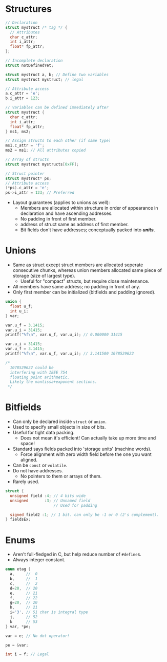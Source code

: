 <!--
  Author: NE- https://github.com/NE-
  Date: 2022 September 13
  Purpose: C Structured Data Types
-->

# Structures
```c
// Declaration
struct mystruct /* tag */ {
  // Attributes
  char c_attr;
  int i_attr;
  float* fp_attr;
};

// Incomplete declaration
struct notDefinedYet;

struct mystruct a, b; // Define two variables
struct mystruct mystruct; // legal

// Attribute access
a.c_attr = 'e';
b.i_attr = 123;

// Variables can be defined immediately after
struct mystruct {
  char c_attr;
  int i_attr;
  float* fp_attr;
} ms1, ms2;

// Assign structs to each other (if same type)
ms1.c_attr = 'f';
ms2 = ms1; // All attributes copied

// Array of structs
struct mystruct mystructs[0xFF];

// Struct pointer
struct mystruct* ps;
// Attribute access
(*ps).c_attr = 'e';
ps->i_attr = 123; // Preferred
```
- Layout guarantees (applies to unions as well):
  - Members are allocated within structure in order of appearance in declaration and have ascending addresses.
  - No padding in front of first member.
  - address of struct same as address of first member.
  - Bit fields don't have addresses; conceptually packed into **_units_**.

# Unions
- Same as struct except struct members are allocated seperate consecutive chunks, whereas union members allocated same piece of storage (size of largest type).
  - Useful for "compact" structs, but require close maintenance.
- All members have same address; no padding in front of any.
- Only first member can be initialized (bitfields and padding ignored).
```c
union {
  float u_f;
  int u_i;
} var;

var.u_f = 3.1415;
var.u_i = 31415;
printf("%f\n", var.u_f, var.u_i); // 0.000000 31415

var.u_i = 31415;
var.u_f = 3.1415;
printf("%f\n", var.u_f, var.u_i); // 3.141500 1078529622

/*
  1078529622 could be
  interfering with IEEE 754
  floating point arithmetic.
  Likely the mantissa+exponent sections.
 */
```

# Bitfields
- Can only be declared inside `struct` or `union`.
- Used to specify small objects in size of bits.
- Useful for tight data packing.
  - Does not mean it's efficient! Can actually take up more time and space!
- Standard says fields packed into 'storage units' (machine words).
  - Force alignment with zero width field before the one you want aligned.
- Can be `const` or `volatile`.
- Do not have addresses.
  - No pointers to them or arrays of them.
- Rarely used.
```c
struct {
  unsigned field :4; // 4 bits wide
  unsigned       :3; // Unnamed field
                     // Used for padding

  signed field2 :1; // 1 bit. can only be -1 or 0 (2's complement).
} fieldsEx;
```

# Enums
- Aren't full-fledged in C, but help reduce number of `#define`s.
- Always integer constant.
```c
enum etag {
  a,     //  0
  b,     //  1
  c,     //  2
  d=20,  // 20
  e,     // 21
  f,     // 22
  g=20,  // 20
  h,     // 21
  i='3', // 51 char is integral type
  j,     // 52
  k      // 53
} var, *pe;

var = e; // No dot operator!

pe = &var;

int i = f; // Legal
```
